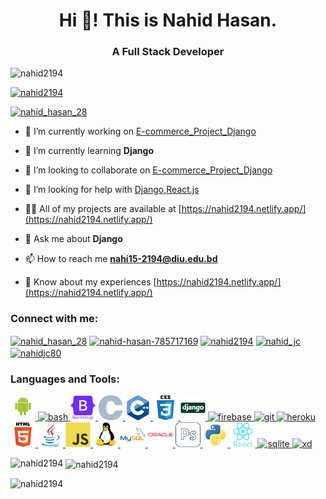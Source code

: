 <h1 align="center">Hi 👋! This is Nahid Hasan.</h1>
<h3 align="center">A Full Stack Developer</h3>

<p align="left"> <img src="https://komarev.com/ghpvc/?username=nahid2194&label=Profile%20views&color=0e75b6&style=flat" alt="nahid2194" /> </p>

<p align="left"> <a href="https://github.com/ryo-ma/github-profile-trophy"><img src="https://github-profile-trophy.vercel.app/?username=nahid2194" alt="nahid2194" /></a> </p>

<p align="left"> <a href="https://twitter.com/nahid_hasan_28" target="blank"><img src="https://img.shields.io/twitter/follow/nahid_hasan_28?logo=twitter&style=for-the-badge" alt="nahid_hasan_28" /></a> </p>

- 🔭 I’m currently working on [E-commerce_Project_Django](https://github.com/Nahid2194/E-commerce_Project_Django)

- 🌱 I’m currently learning **Django**

- 👯 I’m looking to collaborate on [E-commerce_Project_Django](https://github.com/Nahid2194/E-commerce_Project_Django)

- 🤝 I’m looking for help with [Django,React.js](https://github.com/Nahid2194/E-commerce_Project_Django)

- 👨‍💻 All of my projects are available at [https://nahid2194.netlify.app/](https://nahid2194.netlify.app/)

- 💬 Ask me about **Django**

- 📫 How to reach me **nahi15-2194@diu.edu.bd**

- 📄 Know about my experiences [https://nahid2194.netlify.app/](https://nahid2194.netlify.app/)

<h3 align="left">Connect with me:</h3>
<p align="left">
<a href="https://twitter.com/nahid_hasan_28" target="blank"><img align="center" src="https://cdn.jsdelivr.net/npm/simple-icons@3.0.1/icons/twitter.svg" alt="nahid_hasan_28" height="30" width="40" /></a>
<a href="https://linkedin.com/in/nahid-hasan-785717169" target="blank"><img align="center" src="https://cdn.jsdelivr.net/npm/simple-icons@3.0.1/icons/linkedin.svg" alt="nahid-hasan-785717169" height="30" width="40" /></a>
<a href="https://fb.com/nahid2194" target="blank"><img align="center" src="https://cdn.jsdelivr.net/npm/simple-icons@3.0.1/icons/facebook.svg" alt="nahid2194" height="30" width="40" /></a>
<a href="https://instagram.com/nahid_jc" target="blank"><img align="center" src="https://cdn.jsdelivr.net/npm/simple-icons@3.0.1/icons/instagram.svg" alt="nahid_jc" height="30" width="40" /></a>
<a href="https://www.hackerrank.com/nahidjc80" target="blank"><img align="center" src="https://cdn.jsdelivr.net/npm/simple-icons@3.0.1/icons/hackerrank.svg" alt="nahidjc80" height="30" width="40" /></a>
</p>

<h3 align="left">Languages and Tools:</h3>
<p align="left"> <a href="https://developer.android.com" target="_blank"> <img src="https://raw.githubusercontent.com/devicons/devicon/master/icons/android/android-original-wordmark.svg" alt="android" width="40" height="40"/> </a> <a href="https://www.gnu.org/software/bash/" target="_blank"> <img src="https://www.vectorlogo.zone/logos/gnu_bash/gnu_bash-icon.svg" alt="bash" width="40" height="40"/> </a> <a href="https://getbootstrap.com" target="_blank"> <img src="https://raw.githubusercontent.com/devicons/devicon/master/icons/bootstrap/bootstrap-plain-wordmark.svg" alt="bootstrap" width="40" height="40"/> </a> <a href="https://www.cprogramming.com/" target="_blank"> <img src="https://raw.githubusercontent.com/devicons/devicon/master/icons/c/c-original.svg" alt="c" width="40" height="40"/> </a> <a href="https://www.w3schools.com/cpp/" target="_blank"> <img src="https://raw.githubusercontent.com/devicons/devicon/master/icons/cplusplus/cplusplus-original.svg" alt="cplusplus" width="40" height="40"/> </a> <a href="https://www.w3schools.com/css/" target="_blank"> <img src="https://raw.githubusercontent.com/devicons/devicon/master/icons/css3/css3-original-wordmark.svg" alt="css3" width="40" height="40"/> </a> <a href="https://www.djangoproject.com/" target="_blank"> <img src="https://raw.githubusercontent.com/devicons/devicon/master/icons/django/django-original.svg" alt="django" width="40" height="40"/> </a> <a href="https://firebase.google.com/" target="_blank"> <img src="https://www.vectorlogo.zone/logos/firebase/firebase-icon.svg" alt="firebase" width="40" height="40"/> </a> <a href="https://git-scm.com/" target="_blank"> <img src="https://www.vectorlogo.zone/logos/git-scm/git-scm-icon.svg" alt="git" width="40" height="40"/> </a> <a href="https://heroku.com" target="_blank"> <img src="https://www.vectorlogo.zone/logos/heroku/heroku-icon.svg" alt="heroku" width="40" height="40"/> </a> <a href="https://www.w3.org/html/" target="_blank"> <img src="https://raw.githubusercontent.com/devicons/devicon/master/icons/html5/html5-original-wordmark.svg" alt="html5" width="40" height="40"/> </a> <a href="https://www.java.com" target="_blank"> <img src="https://raw.githubusercontent.com/devicons/devicon/master/icons/java/java-original.svg" alt="java" width="40" height="40"/> </a> <a href="https://developer.mozilla.org/en-US/docs/Web/JavaScript" target="_blank"> <img src="https://raw.githubusercontent.com/devicons/devicon/master/icons/javascript/javascript-original.svg" alt="javascript" width="40" height="40"/> </a> <a href="https://www.linux.org/" target="_blank"> <img src="https://raw.githubusercontent.com/devicons/devicon/master/icons/linux/linux-original.svg" alt="linux" width="40" height="40"/> </a> <a href="https://www.mysql.com/" target="_blank"> <img src="https://raw.githubusercontent.com/devicons/devicon/master/icons/mysql/mysql-original-wordmark.svg" alt="mysql" width="40" height="40"/> </a> <a href="https://www.oracle.com/" target="_blank"> <img src="https://raw.githubusercontent.com/devicons/devicon/master/icons/oracle/oracle-original.svg" alt="oracle" width="40" height="40"/> </a> <a href="https://www.photoshop.com/en" target="_blank"> <img src="https://raw.githubusercontent.com/devicons/devicon/master/icons/photoshop/photoshop-line.svg" alt="photoshop" width="40" height="40"/> </a> <a href="https://www.python.org" target="_blank"> <img src="https://raw.githubusercontent.com/devicons/devicon/master/icons/python/python-original.svg" alt="python" width="40" height="40"/> </a> <a href="https://reactjs.org/" target="_blank"> <img src="https://raw.githubusercontent.com/devicons/devicon/master/icons/react/react-original-wordmark.svg" alt="react" width="40" height="40"/> </a> <a href="https://www.sqlite.org/" target="_blank"> <img src="https://www.vectorlogo.zone/logos/sqlite/sqlite-icon.svg" alt="sqlite" width="40" height="40"/> </a> <a href="https://www.adobe.com/products/xd.html" target="_blank"> <img src="https://cdn.worldvectorlogo.com/logos/adobe-xd.svg" alt="xd" width="40" height="40"/> </a> </p>

<p><img align="left" src="https://github-readme-stats.vercel.app/api/top-langs?username=nahid2194&show_icons=true&locale=en&layout=compact&theme=radical" alt="nahid2194" /></p>

<p>&nbsp;<img align="center" src="https://github-readme-stats.vercel.app/api?username=nahid2194&show_icons=true&theme=radical" alt="nahid2194" /></p>

<p><img align="left" src="https://github-readme-streak-stats.herokuapp.com/?user=nahid2194&show_icons=true&locale=en&theme=radical" alt="nahid2194" /></p>
